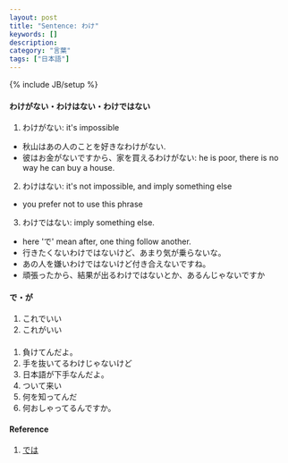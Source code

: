 ```yaml
---
layout: post
title: "Sentence: わけ"
keywords: []
description: 
category: "言葉"
tags: ["日本語"]
---
```

{% include JB/setup %}


#### わけがない・わけはない・わけではない
1. わけがない: it's impossible
- 秋山はあの人のことを好きなわけがない.
- 彼はお金がないですから、家を買えるわけがない: he is poor, there is no way he can buy a house.

2. わけはない: it's not impossible, and imply something else
-  you prefer not to use this phrase


3. わけではない: imply something else.
- here 'で' mean after, one thing follow another. 
- 行きたくないわけではないけど、あまり気が乗らないな。
- あの人を嫌いわけではないけど付き合えないですね。
- 頑張ったから、結果が出るわけではないとか、あるんじゃないですか


####  で・が
1. これでいい
2. これがいい




####
1. 負けてんだよ。
2. 手を抜いてるわけじゃないけど
3. 日本語が下手なんだよ。
4. ついて来い
5. 何を知ってんだ
6. 何おしゃってるんですか。

#### Reference
1. [では](https://en.wiktionary.org/wiki/%E3%81%A7%E3%81%AF)
